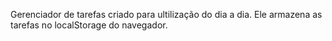 Gerenciador de tarefas criado para ultilização do dia a dia. Ele armazena as tarefas no localStorage do navegador.
